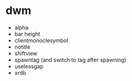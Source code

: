 # dwm

- alpha
- bar height
- clientmonoclesymbol
- notitle
- shiftview
- spawntag (and switch to tag after spawning)
- uselessgap
- xrdb
